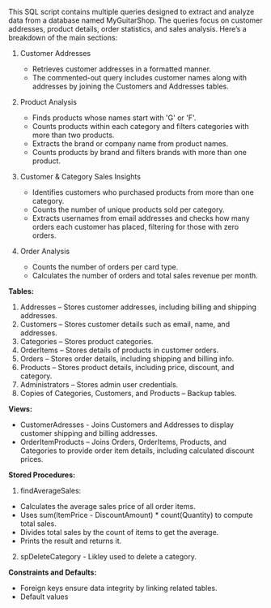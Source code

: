 This SQL script contains multiple queries designed to extract and analyze data from a database named MyGuitarShop. 
The queries focus on customer addresses, product details, order statistics, and sales analysis. Here’s a breakdown of the main sections:

1. Customer Addresses
   - Retrieves customer addresses in a formatted manner.
   - The commented-out query includes customer names along with addresses by joining the Customers and Addresses tables.

2. Product Analysis
   - Finds products whose names start with 'G' or 'F'.
   - Counts products within each category and filters categories with more than two products.
   - Extracts the brand or company name from product names.
   - Counts products by brand and filters brands with more than one product.

3. Customer & Category Sales Insights
   - Identifies customers who purchased products from more than one category.
   - Counts the number of unique products sold per category.
   - Extracts usernames from email addresses and checks how many orders each customer has placed,
     filtering for those with zero orders.

4. Order Analysis
   - Counts the number of orders per card type.
   - Calculates the number of orders and total sales revenue per month.


**Tables:**
1. Addresses – Stores customer addresses, including billing and shipping addresses.
2. Customers – Stores customer details such as email, name, and addresses.
3. Categories – Stores product categories.
4. OrderItems – Stores details of products in customer orders.
5. Orders – Stores order details, including shipping and billing info.
6. Products – Stores product details, including price, discount, and category.
7. Administrators – Stores admin user credentials.
8. Copies of Categories, Customers, and Products – Backup tables.

**Views:**
- CustomerAdresses - Joins Customers and Addresses to display customer shipping and billing addresses.
- OrderItemProducts – Joins Orders, OrderItems, Products, and Categories to provide order item details, 
including calculated discount prices.

**Stored Procedures:**
1. findAverageSales:
- Calculates the average sales price of all order items.
-  Uses sum(ItemPrice - DiscountAmount) * count(Quantity) to compute total sales.
- Divides total sales by the count of items to get the average.
- Prints the result and returns it.

2. spDeleteCategory - Likley used to delete a category.

**Constraints and Defaults:**
- Foreign keys ensure data integrity by linking related tables.
- Default values
